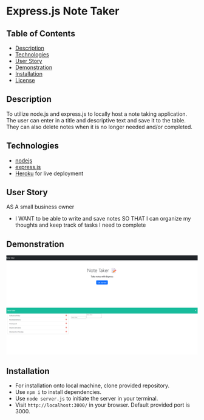 # Express.js Note Taker

## Table of Contents
  * [Description](#description)
  * [Technologies](technologies)
  * [User Story](#user-story)
  * [Demonstration](#demonstration)
  * [Installation](#installation)
  * [License](#license)

  ## Description
To utilize node.js and express.js to locally host a note taking application. The user can enter in a title and descriptive text and save it to the table. They can also delete notes when it is no longer needed and/or completed.

## Technologies
* [nodejs](https://nodejs.org/en/)
* [express.js](https://expressjs.com/)
* [Heroku](https://heroku.com) for live deployment

## User Story

AS A small business owner
* I WANT to be able to write and save notes
SO THAT I can organize my thoughts and keep track of tasks I need to complete

## Demonstration
![Demo of note taker app](./public/assets/images/Screenshot%202023-07-24%20200546.png)
![Demo of note taker app](./public/assets/images/Screenshot%202023-07-24%20201112.png)


## Installation
* For installation onto local machine, clone provided repository.
* Use `npm i` to install dependencies.
* Use `node server.js` to initiate the server in your terminal.
* Visit `http://localhost:3000/` in your browser. Default provided port is 3000.